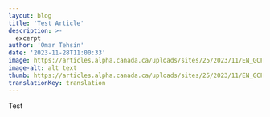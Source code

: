 ```yaml
---
layout: blog
title: 'Test Article'
description: >-
  excerpt
author: 'Omar Tehsin'
date: '2023-11-28T11:00:33'
image: https://articles.alpha.canada.ca/uploads/sites/25/2023/11/EN_GCForms.png
image-alt: alt text
thumb: https://articles.alpha.canada.ca/uploads/sites/25/2023/11/EN_GCForms.png
translationKey: translation
---
```


<p>Test </p>

